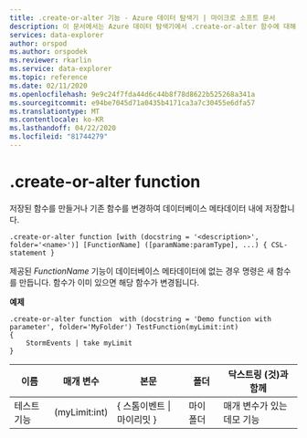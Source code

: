```yaml
---
title: .create-or-alter 기능 - Azure 데이터 탐색기 | 마이크로 소프트 문서
description: 이 문서에서는 Azure 데이터 탐색기에서 .create-or-alter 함수에 대해 설명합니다.
services: data-explorer
author: orspod
ms.author: orspodek
ms.reviewer: rkarlin
ms.service: data-explorer
ms.topic: reference
ms.date: 02/11/2020
ms.openlocfilehash: 9e9c24f7fda44d6c44b8f78d8622b525268a341a
ms.sourcegitcommit: e94be7045d71a0435b4171ca3a7c30455e6dfa57
ms.translationtype: MT
ms.contentlocale: ko-KR
ms.lasthandoff: 04/22/2020
ms.locfileid: "81744279"
---
```

# <a name="create-or-alter-function"></a>.create-or-alter function

저장된 함수를 만들거나 기존 함수를 변경하여 데이터베이스 메타데이터 내에 저장합니다.

```kusto
.create-or-alter function [with (docstring = '<description>', folder='<name>')] [FunctionName] ([paramName:paramType], ...) { CSL-statement }
```

제공된 *FunctionName* 기능이 데이터베이스 메타데이터에 없는 경우 명령은 새 함수를 만듭니다. 함수가 이미 있으면 해당 함수가 변경됩니다.

**예제**

```kusto
.create-or-alter function  with (docstring = 'Demo function with parameter', folder='MyFolder') TestFunction(myLimit:int)
{
    StormEvents | take myLimit 
} 
```

|이름|매개 변수|본문|폴더|닥스트링 (것)과 함께|
|---|---|---|---|---|
|테스트 기능|(myLimit:int)|{ 스톰이벤트 &#124; 마이리밋 }|마이 폴더|매개 변수가 있는 데모 기능|
